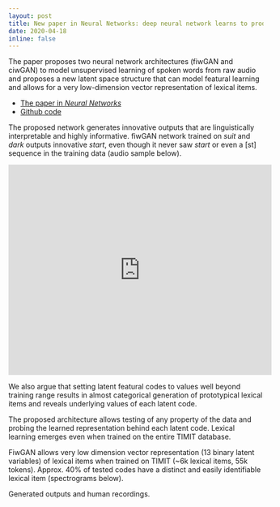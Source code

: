 ```yaml
---
layout: post
title: New paper in Neural Networks: deep neural network learns to produce new words
date: 2020-04-18
inline: false
---
```


The paper proposes two neural network architectures (fiwGAN and ciwGAN)  to model unsupervised learning of spoken words from raw audio and proposes a new latent space structure that can model featural learning and allows for a very low-dimension vector representation of lexical items.

* [The paper in *Neural Networks*](https://www.sciencedirect.com/science/article/pii/S0893608021001052)
* [Github code](https://github.com/gbegus/fiwGAN-ciwGAN)

The proposed network generates innovative outputs that are linguistically interpretable and highly informative. fiwGAN network trained on *suit* and *dark* outputs innovative *start*, even though it never saw *start* or even a [st] sequence in the training data (audio sample below).


<iframe width="520" height="415" src="https://youtube.com/embed/ifxjgmyuRXw" frameborder="0" allowfullscreen></iframe>

We also argue that setting latent featural codes to values well beyond training range results in almost categorical generation of prototypical lexical items and reveals underlying values of each latent code.

The proposed architecture allows testing of any property of the data and probing the learned representation behind each latent code. Lexical learning emerges even when trained on the entire TIMIT database.

FiwGAN allows very low dimension vector representation (13 binary latent variables) of lexical items when trained on TIMIT (~6k lexical items, 55k tokens). Approx. 40% of tested codes have a distinct and easily identifiable lexical item (spectrograms below).

<div class="row">
    <div class="col-sm mt-3 mt-md-0">
        <img class="img-fluid rounded z-depth-1" src="{{ '/assets/img/timit.png' | relative_url }}" alt="" title="example image"/>
    </div>
</div>
<div class="caption">
    Generated outputs and human recordings. 
</div>
